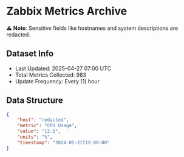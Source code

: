 # Zabbix Metrics Archive

⚠️ **Note**: Sensitive fields like hostnames and system descriptions are redacted.

## Dataset Info
- Last Updated: 2025-04-27 07:00 UTC
- Total Metrics Collected: 983
- Update Frequency: Every (1) hour

## Data Structure
```json
{
    "host": "redacted",
    "metric": "CPU Usage",
    "value": "12.5",
    "units": "%",
    "timestamp": "2024-05-21T12:00:00"
}
```
